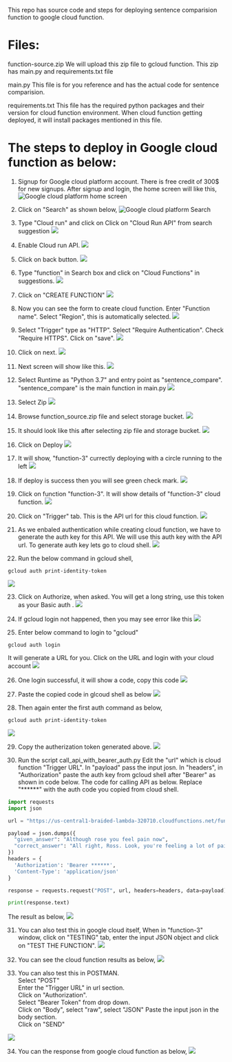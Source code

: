 This repo has source code and steps for deploying sentence comparision function to google cloud function.

# Files:
function-source.zip
We will upload this zip file to gcloud function.
This zip has main.py and requirements.txt file  <br/>

main.py This file is for you reference and has the actual code for sentence comparision.  <br/>

requirements.txt This file has the required python packages and their version for cloud function environment. When cloud function getting deployed, it will install packages mentioned in this file.

# The steps to deploy in Google cloud function as below:

1. Signup for Google cloud platform account. There is free credit of 300$ for new signups. After signup and login, the home screen will like this,
![Google cloud platform home screen](images/00_homepage_gcp.png)

2. Click on "Search" as shown below,
![Google cloud platform Search](images\01_click_onSearch.PNG)

3. Type "Cloud run" and click on Click on "Cloud Run API" from search suggestion
![](images/02_search_cloud_run.PNG)

4. Enable Cloud run API.
![](images/03_cloud_run_api_enable.PNG) 

5. Click on back button.
![](images/04_click_on_back_button.PNG) 

6. Type "function" in Search box and click on "Cloud Functions" in suggestions.
![](images/05_search_function.PNG) 

7. Click on "CREATE FUNCTION"
![](images/06_create_function.PNG) 

8. Now you can see the form to create cloud function. Enter "Function name". Select "Region", this is automatically selected. 
![](images/07_create_func_form_part1.PNG) 

9. Select "Trigger" type as "HTTP". Select "Require Authentication". Check "Require HTTPS". Click on "save".
![](images/08_form_part2.PNG) 

10. Click on next.
![](images/09_click_next.PNG) 

11. Next screen will show like this.
![](images/10_func_part2.PNG) 

12. Select Runtime as "Python 3.7" and entry point as "sentence_compare". "sentence_compare" is the main function in main.py
![](images/11_select_runtime_entry_point.PNG) 

13. Select Zip
![](images/12_select_zip_upload.PNG) 

14. Browse function_source.zip file and select storage bucket.
![](images/13_browse_zip_file_select_cloud_storage.PNG) 

15. It should look like this after selecting zip file and storage bucket. 
![](images/14_after_uplaoding_zip.PNG) 

16. Click on Deploy
![](images/15_click_on_deploy.PNG) 

17. It will show, "function-3" currectly deploying with a circle running to the left
![](images/16_function_3_deploying.PNG) 

18. If deploy is success then you will see green check mark.
![](images/17_deploy_success_green.PNG) 

19. Click on function "function-3". It will show details of "function-3" cloud function. 
![](images/18_function3_home.PNG) 

20. Click on "Trigger" tab. This is the API url for this cloud function.
![](images/19_trigger_url.PNG) 

21. As we enbaled authentication while creating cloud function, we have to generate the auth key for this API. We will use this auth key with the API url. To generate auth key lets go to cloud shell.
![](images/20_click_on_cloud_shell.PNG) 

22. Run the below command in gcloud shell,
```shell
gcloud auth print-identity-token
```
![](images/21_enter_this_command_for_security_token.PNG) 

23. Click on Authorize, when asked. You will get a long string, use this token as your Basic auth .
![](images/22_click_on_authorize.PNG) 

24. If gcloud login not happened, then you may see error like this
![](images/23_gcloud_login_error.PNG) 

25. Enter below command to login to "gcloud"
```shell
gcloud auth login
```
It will generate a URL for you. Click on the URL and login with your cloud account
![](images/24_gcloud_auth_login.PNG) 

26. One login successful, it will show a code, copy this code
![](images/25_once_login_paste_this_code_in_gcloud_shell.PNG) 

27. Paste the copied code in glcoud shell as below
![](images/26_enter_verif_code.PNG) 

28. Then again enter the first auth command as below,
```shell
gcloud auth print-identity-token
```
![](images/27_success_login_then_again_token_command.PNG) 

29. Copy the autherization token generated above.
![](images/28_final_code.PNG) 

30. Run the script call_api_with_bearer_auth.py
Edit the "url" which is cloud function "Trigger URL".
In "payload" pass the input josn.
In "headers", in "Authorization" paste the auth key from gcloud shell after "Bearer" as shown in code below.
The code for calling API as below. 
Replace "******" with the auth code you copied from cloud shell.

```python
import requests
import json

url = "https://us-central1-braided-lambda-320710.cloudfunctions.net/function-3"

payload = json.dumps({
  "given_answer": "Although rose you feel pain now",
  "correct_answer": "All right, Ross. Look, you're feeling a lot of pain right now"
})
headers = {
  'Authorization': 'Bearer ******',
  'Content-Type': 'application/json'
}

response = requests.request("POST", url, headers=headers, data=payload)

print(response.text)

```

The result as below,
![](images/28_final_result.PNG) 


31. You can also test this in google cloud itself,
When in "function-3" window, click on "TESTING" tab, enter the input JSON object and click on "TEST THE FUNCTION".
![](images/29_test_in_cloud_func.PNG) 

32. You can see the cloud function results as below,
![](images/30_cloud_result.PNG) 

33. You can also test this in POSTMAN. <br/>
Select "POST" <br/>
Enter the "Trigger URL" in url section. <br/>
Click on "Authorization". <br/>
Select "Bearer Token" from drop down. <br/>
Click on "Body", select "raw", select "JSON"
Paste the input json in the body section. <br/>
Click on "SEND"

![](images/31_postman_aith.PNG) 

34. You can the response from google cloud function as below,
![](images/32_postman_body_result.PNG)